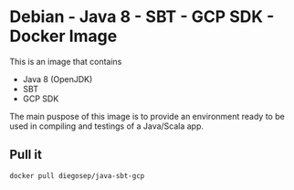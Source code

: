 # Debian - Java 8 - SBT - GCP SDK - Docker Image
This is an image that contains
- Java 8 (OpenJDK)
- SBT
- GCP SDK

The main puspose of this image is to provide an environment ready to be used in compiling and testings of a Java/Scala app.

## Pull it
```
docker pull diegosep/java-sbt-gcp
```


